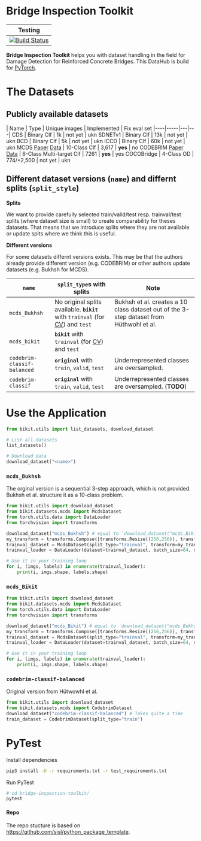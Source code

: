 # Bridge Inspection Toolkit

| Testing | 
| :-----: | 
| [![Build Status](https://travis-ci.com/phiyodr/bridge-inspection-toolkit.svg?branch=master)](https://travis-ci.com/phiyodr/bridge-inspection-toolkit) | 


**Bridge Inspection Toolkit** helps you with dataset handling in the field for Damage Detection for Reinforced Concrete Bridges.
This DataHub is build for [PyTorch](https://pytorch.org/). 

# The Datasets


## Publicly available datasets

| Name | Type |  Unique images | Implemented | Fix eval set
|----|-----|---|---|
CDS  | Binary Clf  | 1k | not yet | ukn
SDNETv1  | Binary Clf  | 13k | not yet | ukn
BCD  | Binary Clf  | 5k | not yet | ukn
ICCD  | Binary Clf  | 60k | not yet | ukn
MCDS [Paper](https://www.researchgate.net/publication/332571358_Multi-classifier_for_Reinforced_Concrete_Bridge_Defects) [Data](https://zenodo.org/record/2601506)  | 10-Class Clf  | 3,617 | **yes** | no
CODEBRIM [Paper](https://openaccess.thecvf.com/content_CVPR_2019/html/Mundt_Meta-Learning_Convolutional_Neural_Architectures_for_Multi-Target_Concrete_Defect_Classification_With_CVPR_2019_paper.html) [Data](https://zenodo.org/record/2620293#.YO8rj3UzZH4) | 6-Class Multi-target Clf  | 7261 | **yes** | yes
COCOBridge  | 4-Class OD  | 774/+2,500 | not yet | ukn


## Different dataset versions (`name`) and differnt splits (`split_style`)

**Splits** 

We want to provide carefully selected train/valid/test resp. trainval/test splits (where dataset size is small) to create comparability for theses datasets. That means that we introduce splits where they are not available or update spits where we think this is useful. 


**Different versions**

For some datasets differnt versions exists. This may be that the authors already provide different version (e.g. CODEBRIM) or other authors update datasets (e.g. Bukhsh for MCDS).


| `name` | `split_type`s with splits | Note |
|--------|---------------------------|-------------------------------|
`mcds_Bukhsh` | No original splits available. **`bikit`** with `trainval` (for [CV](https://en.wikipedia.org/wiki/Cross-validation_(statistics))) and `test`  | Bukhsh et al. creates a 10 class dataset out of the 3-step dataset from Hüthwohl et al.  |
`mcds_bikit` | **`bikit`** with `trainval` (for [CV](https://en.wikipedia.org/wiki/Cross-validation_(statistics))) and `test` |
`codebrim-classif-balanced` | **`original`** with `train`, `valid`, `test` | Underrepresented classes are oversampled.  |
`codebrim-classif` |  **`original`** with `train`, `valid`, `test` | Underrepresented classes are oversampled. (**TODO**) |



# Use the Application

```python
from bikit.utils import list_datasets, download_dataset

# List all datasets
list_datasets()

# Download data
download_dataset("<name>") 
```

### `mcds_Bukhsh`

The orginal version is a sequential 3-step approach, which is not provided. Bukhsh et al. structure it as a 10-class problem.

```python
from bikit.utils import download_dataset
from bikit.datasets.mcds import McdsDataset
from torch.utils.data import DataLoader
from torchvision import transforms

download_dataset("mcds_Bukhsh") # equal to `download_dataset("mcds_Bikit")` 
my_transform = transforms.Compose([transforms.Resize((256,256)), transforms.ToTensor()])
trainval_dataset = McdsDataset(split_type="trainval", transform=my_transform)
trainval_loader = DataLoader(dataset=trainval_dataset, batch_size=64, shuffle=False, num_workers=0)

# Use it in your training loop
for i, (imgs, labels) in enumerate(trainval_loader):
	print(i, imgs.shape, labels.shape)
```

### `mcds_Bikit`


```python
from bikit.utils import download_dataset
from bikit.datasets.mcds import McdsDataset
from torch.utils.data import DataLoader
from torchvision import transforms

download_dataset("mcds_Bikit") # equal to `download_dataset("mcds_Bukhsh")` 
my_transform = transforms.Compose([transforms.Resize((256,256)), transforms.ToTensor()])
trainval_dataset = McdsDataset(split_type="trainval", transform=my_transform)
trainval_loader = DataLoader(dataset=trainval_dataset, batch_size=64, shuffle=False, num_workers=0)

# Use it in your training loop
for i, (imgs, labels) in enumerate(trainval_loader):
	print(i, imgs.shape, labels.shape)
```


### `codebrim-classif-balanced`

Original version from Hütwowhl et al.

```python
from bikit.utils import download_dataset
from bikit.datasets.mcds import CodebrimDataset
download_dataset("codebrim-classif-balanced") # Takes quite a time
train_dataset = CodebrimDataset(split_type="train")
```

# PyTest

Install dependencies

```bash
pip3 install -U -r requirements.txt -r test_requirements.txt
```

Run PyTest

```bash
# cd bridge-inspection-toolkit/
pytest
```



#### Repo

The repo stucture is based on https://github.com/sisl/python_package_template.
